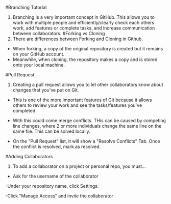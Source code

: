 #Branching Tutorial 
1. Branching is a very important concept in GitHub.
This allows you to work with multiple people and efficiently/clearly check each others work, add features or complete tasks, and increase communication between collaborators. 
#Forking vs Cloning
2. There are differences between Forking and Cloning in Github.
- When forking, a copy of the original repository is created 
but it remains on your GitHub account.
- Meanwhile, when cloning, the repository makes a copy and is stored onto your local machine.

#Pull Request
1. Creating a pull request allows you to let other collaborators know about changes that you've put on Git.
- This is one of the more important features of Git because it allows others to review your work and see the tasks/features you've completed.
- With this could come merge conflicts. THis can be caused by competing line changes, where 2 or more individuals change the same line on the same file. This can be solved locally.

- On the "Pull Request" list, it will show a "Resolve Conflicts" Tab. Once the conflict is resolved, mark as resolved.
 
 #Adding Collaborators 
 1. To add a collaborator on a project or personal repo, you must...
- Ask for the username of the collaborator 
 
-Under your repository name, click Settings.
 
 -Click "Manage Access" and invite the collaborator 